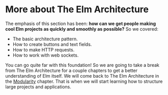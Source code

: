 # More about The Elm Architecture

The emphasis of this section has been: **how can we get people making cool Elm projects as quickly and smoothly as possible?** So we covered:

  - The basic architecture pattern.
  - How to create buttons and text fields.
  - How to make HTTP requests.
  - How to work with web sockets.

You can go quite far with this foundation! So we are going to take a break from The Elm Architecture for a couple chapters to get a better understanding of Elm itself. We will come back to The Elm Architecture in the [Modularity](../modularity/README.md) chapter. That is when we will start learning how to structure large projects and applications.